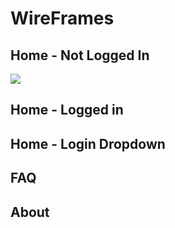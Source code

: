 # WireFrames
## Home - Not Logged In
<object data="https://slack-files.com/T039KG69K-FJANA6C6N-9ddc452c61" type="application/pdf" width="700px" height="700px"></object>

<img src="https://slack-files.com/T039KG69K-FJANA6C6N-9ddc452c61" />

## Home - Logged in
<object data="https://slack-files.com/T039KG69K-FJFQNTW1X-63436196ac" type="application/pdf" width="700px" height="700px"></object>

## Home - Login Dropdown
<object data="https://slack-files.com/T039KG69K-FJANAKX0A-809b40ad41" type="application/pdf" width="700px" height="700px"></object>

## FAQ
<object data="https://slack-files.com/T039KG69K-FJN5HNW4Q-d9d7784f39" type="application/pdf" width="700px" height="700px"></object>

## About
<object data="https://slack-files.com/T039KG69K-FJFQPM1A5-02492cfaab" type="application/pdf" width="700px" height="700px"></object>
